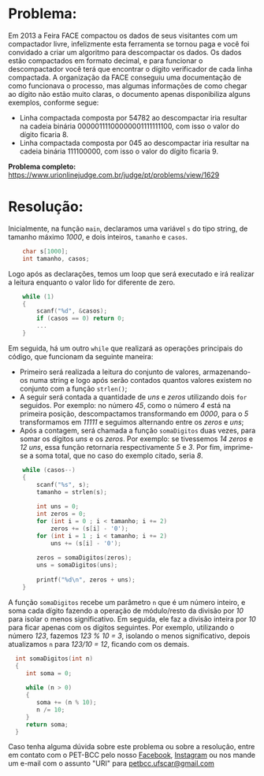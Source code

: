 # Problema:

Em 2013 a Feira FACE compactou os dados de seus visitantes com um compactador livre, infelizmente esta ferramenta se tornou paga e você foi convidado a criar um algoritmo para descompactar os dados. Os dados estão compactados em formato decimal, e para funcionar o descompactador você terá que encontrar o dígito verificador de cada linha compactada. A organização da FACE conseguiu uma documentação de como funcionava o processo, mas algumas informações de como chegar ao dígito não estão muito claras, o documento apenas disponibiliza alguns exemplos, conforme segue:

- Linha compactada composta por 54782 ao descompactar iria resultar na cadeia binária 00000111100000001111111100, com isso o valor do dígito ficaria 8.
- Linha compactada composta por 045 ao descompactar iria resultar na cadeia binária 111100000, com isso o valor do dígito ficaria 9.

**Problema completo:** https://www.urionlinejudge.com.br/judge/pt/problems/view/1629


# Resolução: 
Inicialmente, na função `main`, declaramos uma variável `s` do tipo string, de tamanho máximo *1000*, e dois inteiros, `tamanho` e `casos`.
``` c
    char s[1000];
    int tamanho, casos;
```

Logo após as declarações, temos um loop que será executado e irá realizar a leitura enquanto o valor lido for diferente de zero.
``` c
    while (1)
	{
		scanf("%d", &casos);
		if (casos == 0) return 0; 
		...
	}
```
Em seguida, há um outro `while` que realizará as operações principais do código, que funcionam da seguinte maneira:
- Primeiro será realizada a leitura do conjunto de valores, armazenando-os numa string e logo após serão contados quantos valores existem no conjunto com a função `strlen()`;
- A seguir será contada a quantidade de *uns* e *zeros* utilizando dois `for` seguidos. Por exemplo: no número *45*, como o número *4* está na primeira posição, descompactamos transformando em *0000*, para o *5* transformamos em *11111* e seguimos alternando entre os *zeros* e *uns*;
- Após a contagem, será chamada a função `somaDigitos` duas vezes, para somar os dígitos *uns* e os *zeros*. Por exemplo: se tivessemos *14 zeros* e *12 uns*, essa função retornaria respectivamente *5* e *3*. Por fim, imprime-se a soma total, que no caso do exemplo citado, seria *8*.
``` c
    while (casos--)
	{
		scanf("%s", s);
        tamanho = strlen(s);
		
		int uns = 0;
		int zeros = 0;
		for (int i = 0 ; i < tamanho; i += 2)
			zeros += (s[i] - '0');
		for (int i = 1 ; i < tamanho; i += 2)
			uns += (s[i] - '0');
		
		zeros = somaDigitos(zeros);
		uns = somaDigitos(uns);
		
		printf("%d\n", zeros + uns);
	}
```
A função `somaDigitos` recebe um parâmetro `n` que é um número inteiro, e soma cada dígito fazendo a operação de módulo/resto da divisão por *10* para isolar o menos significativo. Em seguida, ele faz a divisão inteira por *10* para ficar apenas com os dígitos seguintes. Por exemplo, utilizando o número *123*, fazemos *123 % 10 = 3*, isolando o menos significativo, depois atualizamos `n` para *123/10 = 12*, ficando com os demais.

``` c
  int somaDigitos(int n)
  {
	 int soma = 0;
	
	 while (n > 0)
	 {
		soma += (n % 10);
		n /= 10;
	 }
	 return soma;
  }
```


Caso tenha alguma dúvida sobre este problema ou sobre a resolução, entre em contato com o PET-BCC pelo nosso
[Facebook](https://www.facebook.com/petbcc/),
[Instagram](https://www.instagram.com/petbcc.ufscar/)
ou nos mande um e-mail com o assunto "URI" para  petbcc.ufscar@gmail.com
